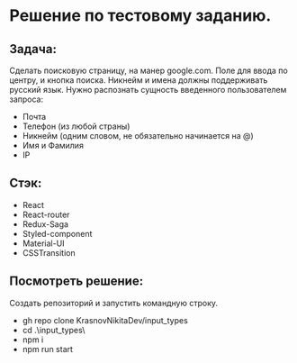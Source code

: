 # Решение по тестовому заданию. 

## Задача:
   Сделать поисковую страницу, на манер google.com.
   Поле для ввода по центру, и кнопка поиска.
   Никнейм и имена должны поддерживать русский язык.
   Нужно распознать сущность введенного пользователем запроса:
   - Почта 
   - Телефон (из любой страны)
   - Никнейм (одним словом, не обязательно начинается на @)
   - Имя и Фамилия
   - IP
    
## Стэк:
  - React
  - React-router
  - Redux-Saga
  - Styled-component
  - Material-UI
  - CSSTransition
 
 ## Посмотреть решение:
   Создать репозиторий и запустить командную строку.
   - gh repo clone KrasnovNikitaDev/input_types
   - cd .\input_types\
   - npm i 
   - npm run start
